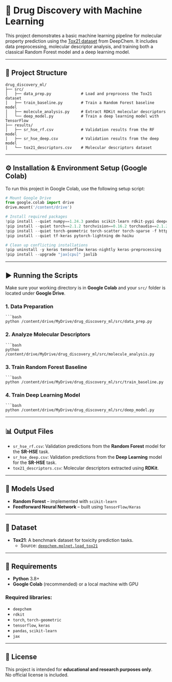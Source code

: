 # 🧪 Drug Discovery with Machine Learning

This project demonstrates a basic machine learning pipeline for molecular property prediction using the [Tox21 dataset](https://deepchem.readthedocs.io/en/latest/api_reference/moleculenet.html#tox21) from DeepChem. It includes data preprocessing, molecular descriptor analysis, and training both a classical Random Forest model and a deep learning model.

---

## 📁 Project Structure

```
drug_discovery_ml/
├── src/
│   ├── data_prep.py             # Load and preprocess the Tox21 dataset
│   ├── train_baseline.py        # Train a Random Forest baseline model
│   ├── molecule_analysis.py     # Extract RDKit molecular descriptors
│   └── deep_model.py            # Train a deep learning model with TensorFlow
├── results/
│   ├── sr_hse_rf.csv            # Validation results from the RF model
│   ├── sr_hse_deep.csv          # Validation results from the deep model
│   └── tox21_descriptors.csv    # Molecular descriptors dataset
```

---

## ⚙️ Installation & Environment Setup (Google Colab)

To run this project in Google Colab, use the following setup script:

```python
# Mount Google Drive
from google.colab import drive
drive.mount('/content/drive')

# Install required packages
!pip install --quiet numpy==1.24.3 pandas scikit-learn rdkit-pypi deepchem==2.8.0
!pip install --quiet torch==2.1.2 torchvision==0.16.2 torchaudio==2.1.2 torchdata==0.6.1
!pip install --quiet torch-geometric torch-scatter torch-sparse -f https://data.pyg.org/whl/torch-2.1.0+cu121.html
!pip install --quiet tf-keras pytorch-lightning dm-haiku

# Clean up conflicting installations
!pip uninstall -y keras tensorflow keras-nightly keras-preprocessing
!pip install --upgrade "jax[cpu]" jaxlib
```
---

## ▶️ Running the Scripts

Make sure your working directory is in **Google Colab** and your `src/` folder is located under **Google Drive**.

### 1. Data Preparation
    ```bash
    python /content/drive/MyDrive/drug_discovery_ml/src/data_prep.py
### 2. Analyze Molecular Descriptors
    ```bash
    python /content/drive/MyDrive/drug_discovery_ml/src/molecule_analysis.py
### 3. Train Random Forest Baseline
    ```bash
    python /content/drive/MyDrive/drug_discovery_ml/src/train_baseline.py
### 4. Train Deep Learning Model
    ```bash
    python /content/drive/MyDrive/drug_discovery_ml/src/deep_model.py

---

## 📊 Output Files

- `sr_hse_rf.csv`: Validation predictions from the **Random Forest** model for the **SR-HSE** task.
- `sr_hse_deep.csv`: Validation predictions from the **Deep Learning** model for the **SR-HSE** task.
- `tox21_descriptors.csv`: Molecular descriptors extracted using **RDKit**.

---

## 🧠 Models Used

- **Random Forest** – implemented with `scikit-learn`
- **Feedforward Neural Network** – built using `TensorFlow/Keras`

---

## 🧬 Dataset

- **Tox21**: A benchmark dataset for toxicity prediction tasks.
  - Source: [`deepchem.molnet.load_tox21`](https://deepchem.readthedocs.io/en/latest/api_reference/moleculenet.html#tox21)

---

## 📌 Requirements

- **Python** 3.8+
- **Google Colab** (recommended) or a local machine with GPU

### Required libraries:

- `deepchem`  
- `rdkit`  
- `torch`, `torch-geometric`  
- `tensorflow`, `keras`  
- `pandas`, `scikit-learn`  
- `jax`

---

## 📄 License

This project is intended for **educational and research purposes only**.  
No official license is included.
